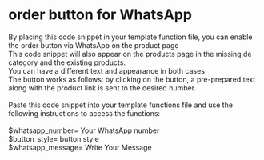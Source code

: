 ﻿# order button for WhatsApp
By placing this code snippet in your template function file, you can enable the order button via WhatsApp on the product page<br>
This code snippet will also appear on the products page in the missing.de category and the existing products.<br>
You can have a different  text and appearance in both cases<br>
The button works as follows: by clicking on the button, a pre-prepared text along with the product link is sent to the desired number.<br>
<br>
Paste this code snippet into your template functions file and use the following instructions to access the functions:<br>
<br>
$whatsapp_number= Your WhatsApp number<br>
$button_style= button style<br>
$whatsapp_message= Write Your Message<br>
